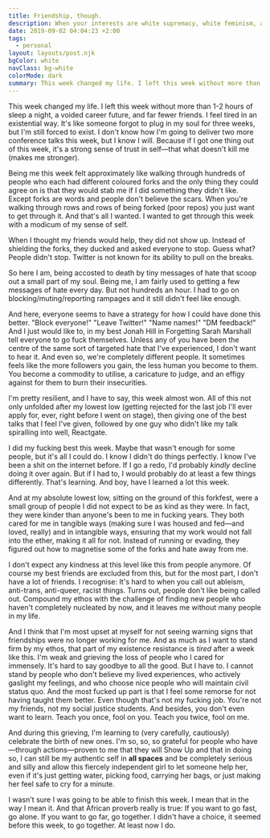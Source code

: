 ```yaml
---
title: Friendship, though.
description: When your interests are white supremacy, white feminism, and gaslighting.
date: 2019-09-02 04:04:23 +2:00
tags:
  - personal
layout: layouts/post.njk
bgColor: white
navClass: bg-white
colorMode: dark
summary: This week changed my life. I left this week without more than 1-2 hours of sleep a night, a voided career future, and far fewer friends. I feel tired in an existential way. It's like someone forgot to plug in my soul for three weeks, but I'm still forced to exist. I don't know how I'm going to deliver two more conference talks this week, but I know I will. Because if I got one thing out of this week, it's a strong sense of trust in self—that what doesn't kill me (makes me stronger).
---
```

This week changed my life. I left this week without more than 1-2 hours of sleep a night, a voided career future, and far fewer friends. I feel tired in an existential way. It's like someone forgot to plug in my soul for three weeks, but I'm still forced to exist. I don't know how I'm going to deliver two more conference talks this week, but I know I will. Because if I got one thing out of this week, it's a strong sense of trust in self—that what doesn't kill me (makes me stronger).

Being me this week felt approximately like walking through hundreds of people who each had different coloured forks and the only thing they could agree on is that they would stab me if I did something they didn't like. Except forks are words and people don't believe the scars. When you're walking through rows and rows of being forked (poor repos) you just want to get through it. And that's all I wanted. I wanted to get through this week with a modicum of my sense of self.

When I thought my friends would help, they did not show up. Instead of shielding the forks, they ducked and asked everyone to stop. Guess what? People didn't stop. Twitter is not known for its ability to pull on the breaks.

So here I am, being accosted to death by tiny messages of hate that scoop out a small part of my soul. Being me, I am fairly used to getting a few messages of hate every day. But not hundreds an hour. I had to go on blocking/muting/reporting rampages and it still didn't feel like enough.

And here, everyone seems to have a strategy for how I could have done this better. "Block everyone!" "Leave Twitter!" "Name names!" "DM feedback!" And I just would like to, in my best Jonah Hill in Forgetting Sarah Marshall tell everyone to go fuck themselves. Unless any of you have been the centre of the same sort of targeted hate that I've experienced, I don't want to hear it. And even so, we're completely different people. It sometimes feels like the more followers you gain, the less human you become to them. You become a commodity to utilise, a caricature to judge, and an effigy against for them to burn their insecurities.

I'm pretty resilient, and I have to say, this week almost won. All of this not only unfolded after my lowest low (getting rejected for the last job I'll ever apply for, ever, right before I went on stage), then giving one of the best talks that I feel I've given, followed by one guy who didn't like my talk spiralling into well, Reactgate.

I did my fucking best this week. Maybe that wasn't enough for some people, but it's all I could do. I know I didn't do things perfectly. I know I've been a shit on the internet before. If I go a redo, I'd probably _kindly_ decline doing it over again. But if I had to, I would probably do at least a few things differently. That's learning. And boy, have I learned a lot this week.

And at my absolute lowest low, sitting on the ground of this forkfest, were a small group of people I did not expect to be as kind as they were. In fact, they were kinder than anyone's been to me in fucking years. They both cared for me in tangible ways (making sure I was housed and fed—and loved, really) and in intangible ways, ensuring that my work would not fall into the ether, making it all for not. Instead of running or evading, they figured out how to magnetise some of the forks and hate away from me.

I don't expect any kindness at this level like this from people anymore. Of course my best friends are excluded from this, but for the most part, I don't have a lot of friends. I recognise: It's hard to when you call out ableism, anti-trans, anti-queer, racist things. Turns out, people don't like being called out. Compound my ethos with the challenge of finding new people who haven't completely nucleated by now, and it leaves me without many people in my life.

And I think that I'm most upset at myself for not seeing warning signs that friendships were no longer working for me. And as much as I want to stand firm by my ethos, that part of my existence resistance is _tired_ after a week like this. I'm weak and grieving the loss of people who I cared for immensely. It's hard to say goodbye to all the good. But I have to. I cannot stand by people who don't believe my lived experiences, who actively gaslight my feelings, and who choose nice people who will maintain civil status quo. And the most fucked up part is that I feel some remorse for not having taught them better. Even though that's not my fucking job. You're not my friends, not my social justice students. And besides, you don't even want to learn. Teach you once, fool on you. Teach you twice, fool on me.

And during this grieving, I'm learning to (very carefully, cautiously) celebrate the birth of new ones. I'm so, so, so  grateful for people who have—through actions—proven to me that they will Show Up and that in doing so, I can still be my authentic self in **all spaces** and be completely serious and silly and allow this fiercely independent girl to let someone help her, even if it's just getting water, picking food,  carrying her bags, or just making her feel safe to cry for a minute.

I wasn't sure I was going to be able to finish this week. I mean that in the way I mean it. And that African proverb really is true: If you want to go fast, go alone. If you want to go far, go together. I didn't have a choice, it seemed before this week, to go together. At least now I do.